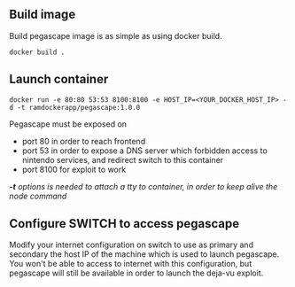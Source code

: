 ## Build image

Build pegascape image is as simple as using docker build.

`docker build .`

## Launch container

`docker run -e 80:80 53:53 8100:8100 -e HOST_IP=<YOUR_DOCKER_HOST_IP> -d -t ramdockerapp/pegascape:1.0.0`

Pegascape must be exposed on
 - port 80 in order to reach frontend
 - port 53 in order to expose a DNS server which forbidden access to nintendo services, and redirect switch to this container
 - port 8100 for exploit to work

_**-t** options is needed to attach a tty to container, in order to keep alive the node command_

## Configure SWITCH to access pegascape

Modify your internet configuration on switch to use as primary and secondary the host IP of the machine which is used to launch pegascape.
You won't be able to access to internet with this configuration, but pegascape will still be available in order to launch the deja-vu exploit.